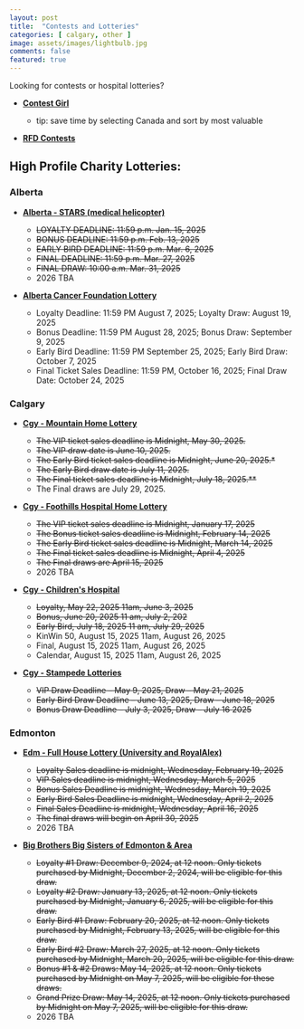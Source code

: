 ```yaml
---
layout: post
title:  "Contests and Lotteries"
categories: [ calgary, other ]
image: assets/images/lightbulb.jpg
comments: false
featured: true
---
```


Looking for contests or hospital lotteries?

+ **[Contest Girl](https://www.contestgirl.com/)**
    - tip: save time by selecting Canada and sort by most valuable

+ **[RFD Contests](https://forums.redflagdeals.com/contests-f34/)**


## High Profile Charity Lotteries:

### Alberta

+ **[Alberta - STARS (medical helicopter)](https://ab.starslottery.ca/)**
    - ~~LOYALTY DEADLINE: 11:59 p.m. Jan. 15, 2025~~
    - ~~BONUS DEADLINE: 11:59 p.m. Feb. 13, 2025~~
    - ~~EARLY BIRD DEADLINE: 11:59 p.m. Mar. 6, 2025~~
    - ~~FINAL DEADLINE: 11:59 p.m. Mar. 27, 2025~~
    - ~~FINAL DRAW: 10:00 a.m. Mar. 31, 2025~~
    - 2026 TBA

+ **[Alberta Cancer Foundation Lottery ](https://albertacancerlottery.ca/)**
    - Loyalty Deadline: 11:59 PM August 7, 2025; Loyalty Draw: August 19, 2025
    - Bonus Deadline: 11:59 PM August 28, 2025; Bonus Draw: September 9, 2025
    - Early Bird Deadline: 11:59 PM September 25, 2025; Early Bird Draw: October 7, 2025
    - Final Ticket Sales Deadline: 11:59 PM, October 16, 2025; Final Draw Date: October 24, 2025


### Calgary

+ **[Cgy - Mountain Home Lottery](https://www.calgarymountainhomelottery.com/)**
    - ~~The VIP ticket sales deadline is Midnight, May 30, 2025.~~
    - ~~The VIP draw date is June 10, 2025.~~
    - ~~The Early Bird ticket sales deadline is Midnight, June 20, 2025.*~~
    - ~~The Early Bird draw date is July 11, 2025.~~
    - ~~The Final ticket sales deadline is Midnight, July 18, 2025.**~~
    - The Final draws are July 29, 2025.

+ **[Cgy - Foothills Hospital Home Lottery](https://www.foothillshospitalhomelottery.com/)**
    - ~~The VIP ticket sales deadline is Midnight, January 17, 2025~~
    - ~~The Bonus ticket sales deadline is Midnight, February 14, 2025~~
    - ~~The Early Bird ticket sales deadline is Midnight, March 14, 2025~~
    - ~~The Final ticket sales deadline is Midnight, April 4, 2025~~
    - ~~The Final draws are April 15, 2025~~
    - 2026 TBA

+ **[Cgy - Children's Hospital](https://childrenshospitallottery.ca/)**
    - ~~Loyalty, May 22, 2025 11am, June 3, 2025~~
    - ~~Bonus, June 20, 2025 11 am, July 2, 202~~
    - ~~Early Bird, July 18, 2025 11 am, July 29, 2025~~
    - KinWin 50, August 15, 2025 11am, August 26, 2025
    - Final, August 15, 2025 11am, August 26, 2025
    - Calendar, August 15, 2025 11am, August 26, 2025


+ **[Cgy - Stampede Lotteries](https://calgarystampedelotteries.ca/)**
    - ~~VIP Draw Deadline – May 9, 2025, Draw – May 21, 2025~~
    - ~~Early Bird Draw Deadline – June 13, 2025, Draw – June 18, 2025~~
    - ~~Bonus Draw Deadline – July 3, 2025, Draw – July 16 2025~~

### Edmonton

+ **[Edm - Full House Lottery (University and RoyalAlex)](https://fullhouse.ca/)**
    - ~~Loyalty Sales deadline is midnight, Wednesday, February 19, 2025~~
    - ~~VIP Sales deadline is midnight, Wednesday, March 5, 2025~~
    - ~~Bonus Sales Deadline is midnight, Wednesday, March 19, 2025~~
    - ~~Early Bird Sales Deadline is midnight, Wednesday, April 2, 2025~~
    - ~~Final Sales Deadline is midnight, Wednesday, April 16, 2025~~
    - ~~The final draws will begin on April 30, 2025~~
    - 2026 TBA


+ **[Big Brothers Big Sisters of Edmonton & Area](https://bigbrothersdreamhome.org/)**
    - ~~Loyalty #1 Draw: December 9, 2024, at 12 noon. Only tickets purchased by Midnight, December 2, 2024, will be eligible for this draw.~~
    - ~~Loyalty #2 Draw: January 13, 2025, at 12 noon. Only tickets purchased by Midnight, January 6, 2025, will be eligible for this draw.~~
    - ~~Early Bird #1 Draw: February 20, 2025, at 12 noon. Only tickets purchased by Midnight, February 13, 2025, will be eligible for this draw.~~
    - ~~Early Bird #2 Draw: March 27, 2025, at 12 noon. Only tickets purchased by Midnight, March 20, 2025, will be eligible for this draw.~~
    - ~~Bonus #1 & #2 Draws: May 14, 2025, at 12 noon. Only tickets purchased by Midnight on May 7, 2025, will be eligible for these draws.~~
    - ~~Grand Prize Draw: May 14, 2025, at 12 noon. Only tickets purchased by Midnight on May 7, 2025, will be eligible for this draw.~~
    - 2026 TBA